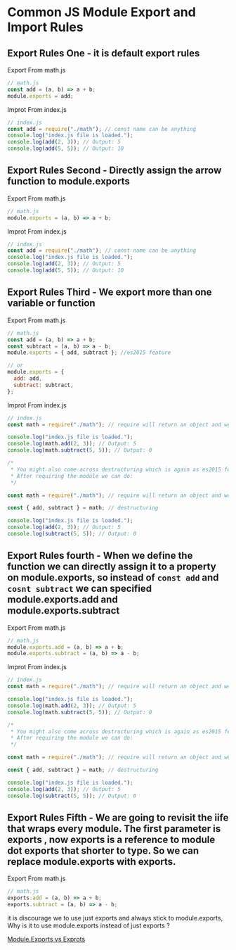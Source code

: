 # Common JS Module Export and Import Rules

## Export Rules One - it is default export rules

Export From math.js

```js
// math.js
const add = (a, b) => a + b;
module.exports = add;
```

Improt From index.js

```js
// index.js
const add = require("./math"); // const name can be anything
console.log("index.js file is loaded.");
console.log(add(2, 3)); // Output: 5
console.log(add(5, 5)); // Output: 10
```

## Export Rules Second - Directly assign the arrow function to module.exports

Export From math.js

```js
// math.js
module.exports = (a, b) => a + b;
```

Improt From index.js

```js
// index.js
const add = require("./math"); // const name can be anything
console.log("index.js file is loaded.");
console.log(add(2, 3)); // Output: 5
console.log(add(5, 5)); // Output: 10
```

## Export Rules Third - We export more than one variable or function

Export From math.js

```js
// math.js
const add = (a, b) => a + b;
const subtract = (a, b) => a - b;
module.exports = { add, subtract }; //es2015 feature

// or
module.exports = {
  add: add,
  subtract: subtract,
};
```

Improt From index.js

```js
// index.js
const math = require("./math"); // require will return an object and we assign it to math

console.log("index.js file is loaded.");
console.log(math.add(2, 3)); // Output: 5
console.log(math.subtract(5, 5)); // Output: 0

/*
 * You might also come across destructuring which is again as es2015 feature
 * After requiring the module we can do:
 */

const math = require("./math"); // require will return an object and we assign it to math

const { add, subtract } = math; // destructuring

console.log("index.js file is loaded.");
console.log(add(2, 3)); // Output: 5
console.log(subtract(5, 5)); // Output: 0
```

## Export Rules fourth - When we define the function we can directly assign it to a property on module.exports, so instead of `const add` and `cosnt subtract` we can specified module.exports.add and module.exports.subtract

Export From math.js

```js
// math.js
module.exports.add = (a, b) => a + b;
module.exports.subtract = (a, b) => a - b;
```

Improt From index.js

```js
// index.js
const math = require("./math"); // require will return an object and we assign it to math

console.log("index.js file is loaded.");
console.log(math.add(2, 3)); // Output: 5
console.log(math.subtract(5, 5)); // Output: 0

/*
 * You might also come across destructuring which is again as es2015 feature
 * After requiring the module we can do:
 */

const math = require("./math"); // require will return an object and we assign it to math

const { add, subtract } = math; // destructuring

console.log("index.js file is loaded.");
console.log(add(2, 3)); // Output: 5
console.log(subtract(5, 5)); // Output: 0
```

## Export Rules Fifth - We are going to revisit the iife that wraps every module. The first parameter is exports , now exports is a reference to module dot exports that shorter to type. So we can replace module.exports with exports.

Export From math.js

```js
// math.js
exports.add = (a, b) => a + b;
exports.subtract = (a, b) => a - b;
```

it is discourage we to use just exports and always stick to module.exports, Why is it to use module.exports instead of just exports ?

[Module.Exports vs Exprots](./module.exports%20vs%20exports.md)
